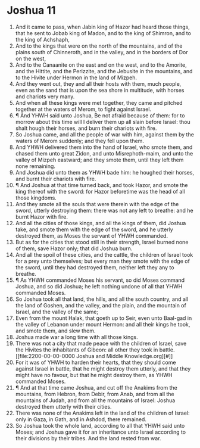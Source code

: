 ﻿# Joshua 11
1. And it came to pass, when Jabin king of Hazor had heard those things, that he sent to Jobab king of Madon, and to the king of Shimron, and to the king of Achshaph, 
2. And to the kings that were on the north of the mountains, and of the plains south of Chinneroth, and in the valley, and in the borders of Dor on the west, 
3. And to the Canaanite on the east and on the west, and to the Amorite, and the Hittite, and the Perizzite, and the Jebusite in the mountains, and to the Hivite under Hermon in the land of Mizpeh. 
4. And they went out, they and all their hosts with them, much people, even as the sand that is upon the sea shore in multitude, with horses and chariots very many. 
5. And when all these kings were met together, they came and pitched together at the waters of Merom, to fight against Israel. 
6. ¶ And YHWH said unto Joshua, Be not afraid because of them: for to morrow about this time will I deliver them up all slain before Israel: thou shalt hough their horses, and burn their chariots with fire. 
7. So Joshua came, and all the people of war with him, against them by the waters of Merom suddenly; and they fell upon them. 
8. And YHWH delivered them into the hand of Israel, who smote them, and chased them unto great Zidon, and unto Misrephoth-maim, and unto the valley of Mizpeh eastward; and they smote them, until they left them none remaining. 
9. And Joshua did unto them as YHWH bade him: he houghed their horses, and burnt their chariots with fire. 
10. ¶ And Joshua at that time turned back, and took Hazor, and smote the king thereof with the sword: for Hazor beforetime was the head of all those kingdoms. 
11. And they smote all the souls that were therein with the edge of the sword, utterly destroying them: there was not any left to breathe: and he burnt Hazor with fire. 
12. And all the cities of those kings, and all the kings of them, did Joshua take, and smote them with the edge of the sword, and he utterly destroyed them, as Moses the servant of YHWH commanded. 
13. But as for the cities that stood still in their strength, Israel burned none of them, save Hazor only; that did Joshua burn. 
14. And all the spoil of these cities, and the cattle, the children of Israel took for a prey unto themselves; but every man they smote with the edge of the sword, until they had destroyed them, neither left they any to breathe. 
15. ¶ As YHWH commanded Moses his servant, so did Moses command Joshua, and so did Joshua; he left nothing undone of all that YHWH commanded Moses. 
16. So Joshua took all that land, the hills, and all the south country, and all the land of Goshen, and the valley, and the plain, and the mountain of Israel, and the valley of the same; 
17. Even from the mount Halak, that goeth up to Seir, even unto Baal-gad in the valley of Lebanon under mount Hermon: and all their kings he took, and smote them, and slew them. 
18. Joshua made war a long time with all those kings. 
19. There was not a city that made peace with the children of Israel, save the Hivites the inhabitants of Gibeon: all other they took in battle.[[file:2200-00-00-0000 Joshua and Middle Knowledge.org][#]] 
20. For it was of YHWH to harden their hearts, that they should come against Israel in battle, that he might destroy them utterly, and that they might have no favour, but that he might destroy them, as YHWH commanded Moses. 
21. ¶ And at that time came Joshua, and cut off the Anakims from the mountains, from Hebron, from Debir, from Anab, and from all the mountains of Judah, and from all the mountains of Israel: Joshua destroyed them utterly with their cities. 
22. There was none of the Anakims left in the land of the children of Israel: only in Gaza, in Gath, and in Ashdod, there remained. 
23. So Joshua took the whole land, according to all that YHWH said unto Moses; and Joshua gave it for an inheritance unto Israel according to their divisions by their tribes. And the land rested from war. 
